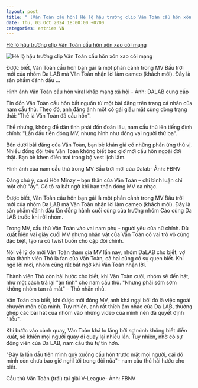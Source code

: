 ```yaml
---
layout: post
title: " [Văn Toàn cầu hôn] Hé lộ hậu trường clip Văn Toàn cầu hôn xôn xao cõi mạng"
date: Thu, 03 Oct 2024 18:00:00 +0700
categories: entries VN
---
```

[Hé lộ hậu trường clip Văn Toàn cầu hôn xôn xao cõi mạng](https://muctim.tuoitre.vn/he-lo-hau-truong-clip-van-toan-cau-hon-xon-xao-coi-mang-101241003140522294.htm)

![Hé lộ hậu trường clip Văn Toàn cầu hôn xôn xao cõi mạng](https://cdn.tuoitre.vn/zoom/600_315/471584752817336320/2024/10/3/van-toan-1-1727938855909819111881-45-0-799-1440-crop-1727938859207926736908.jpg)

Được biết, Văn Toàn cầu hôn bạn gái là một phân cảnh trong MV Bầu trời mới của nhóm Da LAB mà Văn Toàn nhận lời làm cameo (khách mời). Đây là sản phẩm đánh dấu ...

Hình ảnh Văn Toàn cầu hôn viral khắp mạng xã hội - Ảnh: DALAB cung cấp

Tin đồn Văn Toàn cầu hôn bắt nguồn từ một bài đăng trên trang cá nhân của nam cầu thủ. Theo đó, anh đăng ảnh một cô gái giấu mặt cùng dòng trạng thái: 'Thế là Văn Toàn đã cầu hôn".

Thế nhưng, không để dân tình phải đồn đoán lâu, nam cầu thủ lên tiếng đính chính: "Lần đầu tiên đóng MV, nhưng hình như đóng vai người thứ ba".

Bên dưới bài đăng của Văn Toàn, bạn bè khán giả có những phản ứng thú vị. Nhiều đồng đội trêu Văn Toàn không biết bao giờ mới cầu hôn ngoài đời thật. Bạn bè khen điển trai trong bộ vest lịch lãm.

Hình ảnh của nam cầu thủ trong MV Bầu trời mới của Dalab- Ảnh: FBNV

Đáng chú ý, ca sĩ Hòa Minzy – bạn thân của Văn Toàn – chỉ bình luận chỉ một chữ "ầy". Cô tỏ ra bất ngờ khi bạn thân đóng MV ca nhạc.

Được biết, Văn Toàn cầu hôn bạn gái là một phân cảnh trong MV Bầu trời mới của nhóm Da LAB mà Văn Toàn nhận lời làm cameo (khách mời). Đây là sản phẩm đánh dấu lần đồng hành cuối cùng của trưởng nhóm Cào cùng Da LAB trước khi rời nhóm.

Trong MV, cầu thủ Văn Toàn vào vai nam phụ - người yêu của nữ chính. Dù xuất hiện vài giây cuối MV nhưng nhân vật của Văn Toàn có vai trò vô cùng đặc biệt, tạo ra cú twist buồn cho cặp đôi chính.

Nói về lý do mời Văn Toàn tham gia MV lần này, nhóm DaLAB cho biết, vợ của thành viên Thỏ là fan của Văn Toàn, cả hai cũng có sự quen biết. Khi ngỏ lời mời, nhóm cũng rất bất ngờ khi Văn Toàn nhận lời.

Thành viên Thỏ còn hài hước cho biết, khi Văn Toàn cưới, nhóm sẽ đến hát, như một cách trả lại "ân tình" cho nam cầu thủ. "Nhưng phải sớm sớm không nhóm tan rã mất" – Thỏ nhắn nhủ.

Văn Toàn cho biết, khi được mời đóng MV, anh khá ngại bởi đó là việc ngoài chuyên môn của mình. Tuy nhiên, anh rất thích âm nhạc của Da LAB, thường ghép các bài hát của nhóm vào những video của mình nên đã quyết định "liều".

Khi bước vào cảnh quay, Văn Toàn khá lo lắng bởi sợ mình không biết diễn xuất, sẽ khiến mọi người quay đi quay lại nhiều lần. Tuy nhiên, nhờ có sự động viên của Da LAB, nam cầu thủ tự tin hơn.

"Đây là lần đầu tiên mình quỳ xuống cầu hôn trước mặt mọi người, cái đó mình còn chưa bao giờ nghĩ tới trong đời nữa"- nam cầu thủ hài hước cho biết.

Cầu thủ Văn Toàn (trái) tại giải V-League- Ảnh: FBNV

